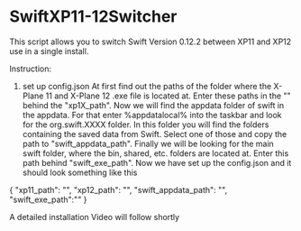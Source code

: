 # SwiftXP11-12Switcher
This script allows you to switch Swift Version 0.12.2 between XP11 and XP12 use in a single install.

Instruction:
1. set up config.json
   At first find out the paths of the folder where the X-Plane 11 and X-Plane 12 .exe file is located at. Enter these paths in the "" behind the "xp1X_path".
   Now we will find the appdata folder of swift in the appdata. For that enter %appdatalocal% into the taskbar and look for the org.swift.XXXX folder. In this folder you will find the folders containing the saved data from Swift. Select one of those and copy the path to "swift_appdata_path".
   Finally we will be looking for the main swift folder, where the bin, shared, etc. folders are located at. Enter this path behind "swift_exe_path".
  Now we have set up the config.json and it should look something like this
  
  {
    "xp11_path": "",
    "xp12_path": "",
    "swift_appdata_path": "",
    "swift_exe_path":""
  }

A detailed installation Video will follow shortly
